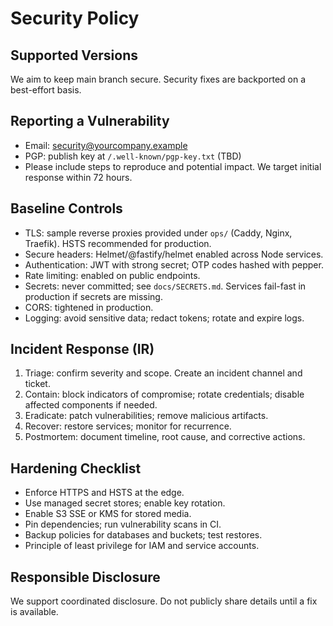 # Security Policy

## Supported Versions
We aim to keep main branch secure. Security fixes are backported on a best-effort basis.

## Reporting a Vulnerability
- Email: security@yourcompany.example
- PGP: publish key at `/.well-known/pgp-key.txt` (TBD)
- Please include steps to reproduce and potential impact. We target initial response within 72 hours.

## Baseline Controls
- TLS: sample reverse proxies provided under `ops/` (Caddy, Nginx, Traefik). HSTS recommended for production.
- Secure headers: Helmet/@fastify/helmet enabled across Node services.
- Authentication: JWT with strong secret; OTP codes hashed with pepper.
- Rate limiting: enabled on public endpoints.
- Secrets: never committed; see `docs/SECRETS.md`. Services fail-fast in production if secrets are missing.
- CORS: tightened in production.
- Logging: avoid sensitive data; redact tokens; rotate and expire logs.

## Incident Response (IR)
1. Triage: confirm severity and scope. Create an incident channel and ticket.
2. Contain: block indicators of compromise; rotate credentials; disable affected components if needed.
3. Eradicate: patch vulnerabilities; remove malicious artifacts.
4. Recover: restore services; monitor for recurrence.
5. Postmortem: document timeline, root cause, and corrective actions.

## Hardening Checklist
- Enforce HTTPS and HSTS at the edge.
- Use managed secret stores; enable key rotation.
- Enable S3 SSE or KMS for stored media.
- Pin dependencies; run vulnerability scans in CI.
- Backup policies for databases and buckets; test restores.
- Principle of least privilege for IAM and service accounts.

## Responsible Disclosure
We support coordinated disclosure. Do not publicly share details until a fix is available.